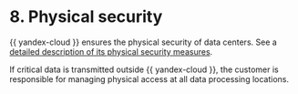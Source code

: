 # 8. Physical security

{{ yandex-cloud }} ensures the physical security of data centers. See a [detailed description of its physical security measures](../standarts.md).

If critical data is transmitted outside {{ yandex-cloud }}, the customer is responsible for managing physical access at all data processing locations.
